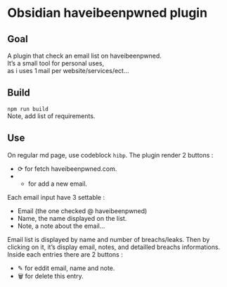 # Obsidian haveibeenpwned plugin

## Goal 
A plugin that check an email list on haveibeenpwned.  
It’s a small tool for personal uses,  
as i uses 1 mail per website/services/ect…

## Build 
`npm run build`  
Note, add list of requirements.

## Use 
On regular md page, use codeblock `hibp`.
The plugin render 2 buttons :
  - ⟳ for fetch haveibeenpwned.com.
  - + for add a new email.

Each email input have 3 settable :
 - Email (the one checked @ haveibeenpwned)
 - Name, the name displayed on the list.
 - Note, a note about the email...
 
 Email list is displayed by name and number of breachs/leaks.
 Then by clicking on it, it’s display email, notes, and detailled breachs informations.
 Inside each entries there are 2 buttons :
  - ✎ for eddit email, name and note.
  - 🗑 for delete this entry.